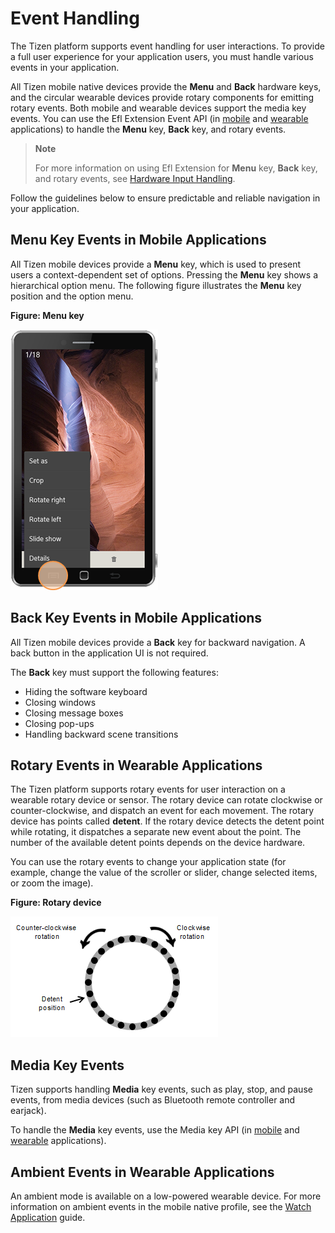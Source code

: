 
# Event Handling


The Tizen platform supports event handling for user interactions. To
provide a full user experience for your application users, you must
handle various events in your application.

All Tizen mobile native devices provide the **Menu** and **Back**
hardware keys, and the circular wearable devices provide rotary
components for emitting rotary events. Both mobile and wearable devices
support the media key events. You can use the Efl Extension Event API
(in
[mobile](../../api/mobile/latest/group__EFL__EXTENSION__EVENTS__GROUP.html)
and
[wearable](../../api/wearable/latest/group__CAPI__EFL__EXTENSION__EVENT__MODULE.html)
applications) to handle the **Menu** key, **Back** key, and rotary
events.

> **Note**
>
> For more information on using Efl Extension for **Menu** key,
**Back** key, and rotary events, see [Hardware Input Handling](../../guides/ui/efl/hw-input.md).

Follow the guidelines below to ensure predictable and reliable
navigation in your application.

<a name="menu"></a>
## Menu Key Events in Mobile Applications


All Tizen mobile devices provide a **Menu** key, which is used to
present users a context-dependent set of options. Pressing the **Menu** key shows a hierarchical option menu. The following figure illustrates the **Menu** key position and the option menu.

**Figure: Menu key**

![Menu key](./media/menu_key.png)

<a name="back"></a>
## Back Key Events in Mobile Applications


All Tizen mobile devices provide a **Back** key for backward navigation.
A back button in the application UI is not required.

The **Back** key must support the following features:

-   Hiding the software keyboard
-   Closing windows
-   Closing message boxes
-   Closing pop-ups
-   Handling backward scene transitions


<a name="rotary"></a>
## Rotary Events in Wearable Applications


The Tizen platform supports rotary events for user interaction on a
wearable rotary device or sensor. The rotary device can rotate clockwise or counter-clockwise, and dispatch an event for each movement. The rotary device has points called **detent**. If the rotary device detects the detent point while rotating, it dispatches a separate new event about the point. The number of the available detent points depends on the device hardware.

You can use the rotary events to change your application state (for
example, change the value of the scroller or slider, change selected
items, or zoom the image).

**Figure: Rotary device**

![Rotary device](./media/rotary_event.png)

<a name="media"></a>
## Media Key Events


Tizen supports handling **Media** key events, such as play, stop, and
pause events, from media devices (such as Bluetooth remote controller
and earjack).

To handle the **Media** key events, use the Media key API (in
[mobile](../../api/mobile/latest/group__CAPI__SYSTEM__MEDIA__KEY__MODULE.html)
and
[wearable](../../api/wearable/latest/group__CAPI__SYSTEM__MEDIA__KEY__MODULE.html)
applications).

<a name="ambient"></a>
## Ambient Events in Wearable Applications


An ambient mode is available on a low-powered wearable device. For more
information on ambient events in the mobile native profile, see the
[Watch Application](../../guides/applications/watch-app.md) guide.
